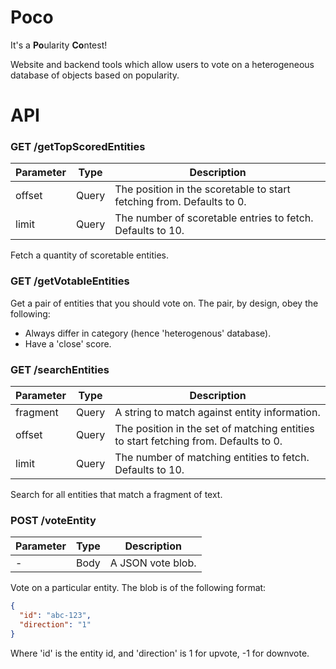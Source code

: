 # Poco
It's a **Po**ularity **Co**ntest!

Website and backend tools which allow users to vote on a heterogeneous database of objects based on popularity.

# API

### GET /getTopScoredEntities

| Parameter | Type | Description |
| --------- | ---- | ----------- |
| offset | Query | The position in the scoretable to start fetching from. Defaults to 0. |
| limit | Query | The number of scoretable entries to fetch. Defaults to 10. |

Fetch a quantity of scoretable entities.

### GET /getVotableEntities

Get a pair of entities that you should vote on. The pair, by design, obey the following:
* Always differ in category (hence 'heterogenous' database).
* Have a 'close' score.

### GET /searchEntities

| Parameter | Type | Description |
| --------- | ---- | ----------- |
| fragment | Query | A string to match against entity information. |
| offset | Query | The position in the set of matching entities to start fetching from. Defaults to 0. |
| limit | Query | The number of matching entities to fetch. Defaults to 10. |

Search for all entities that match a fragment of text.

### POST /voteEntity

| Parameter | Type | Description |
| --------- | ---- | ----------- |
| - | Body | A JSON vote blob. |

Vote on a particular entity. The blob is of the following format: 
```json
{ 
  "id": "abc-123", 
  "direction": "1"
}
```
Where 'id' is the entity id, and 'direction' is 1 for upvote, -1 for downvote.

